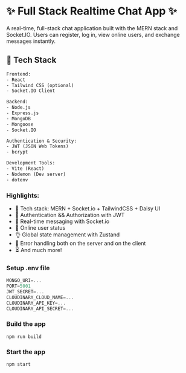 # ✨ Full Stack Realtime Chat App ✨

A real-time, full-stack chat application built with the MERN stack and Socket.IO. Users can register, log in, view online users, and exchange messages instantly.

## 🚀 Tech Stack

```txt
Frontend:
- React
- Tailwind CSS (optional)
- Socket.IO Client

Backend:
- Node.js
- Express.js
- MongoDB
- Mongoose
- Socket.IO

Authentication & Security:
- JWT (JSON Web Tokens)
- bcrypt

Development Tools:
- Vite (React)
- Nodemon (Dev server)
- dotenv
```

### Highlights:

- 🌟 Tech stack: MERN + Socket.io + TailwindCSS + Daisy UI
- 🎃 Authentication && Authorization with JWT
- 👾 Real-time messaging with Socket.io
- 🚀 Online user status
- 👌 Global state management with Zustand
- 🐞 Error handling both on the server and on the client
- ⏳ And much more!

### Setup .env file

```js
MONGO_URI=...
PORT=5001
JWT_SECRET=...
CLOUDINARY_CLOUD_NAME=...
CLOUDINARY_API_KEY=...
CLOUDINARY_API_SECRET=...
```

### Build the app

```shell
npm run build
```

### Start the app

```shell
npm start
```

